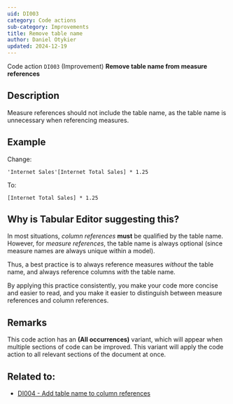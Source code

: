 ```yaml
---
uid: DI003
category: Code actions
sub-category: Improvements
title: Remove table name
author: Daniel Otykier
updated: 2024-12-19
---
```


Code action `DI003` (Improvement) **Remove table name from measure references**

## Description

Measure references should not include the table name, as the table name is unnecessary when referencing measures.

## Example

Change:

```dax
'Internet Sales'[Internet Total Sales] * 1.25
```

To:

```dax
[Internet Total Sales] * 1.25
```

## Why is Tabular Editor suggesting this?

In most situations, _column references_ **must** be qualified by the table name. However, for _measure references_, the table name is always optional (since measure names are always unique within a model).

Thus, a best practice is to always reference measures _without_ the table name, and always reference columns _with_ the table name.

By applying this practice consistently, you make your code more concise and easier to read, and you make it easier to distinguish between measure references and column references.

## Remarks

This code action has an **(All occurrences)** variant, which will appear when multiple sections of code can be improved. This variant will apply the code action to all relevant sections of the document at once.

## Related to:

- [DI004 - Add table name to column references](xref:DI004)